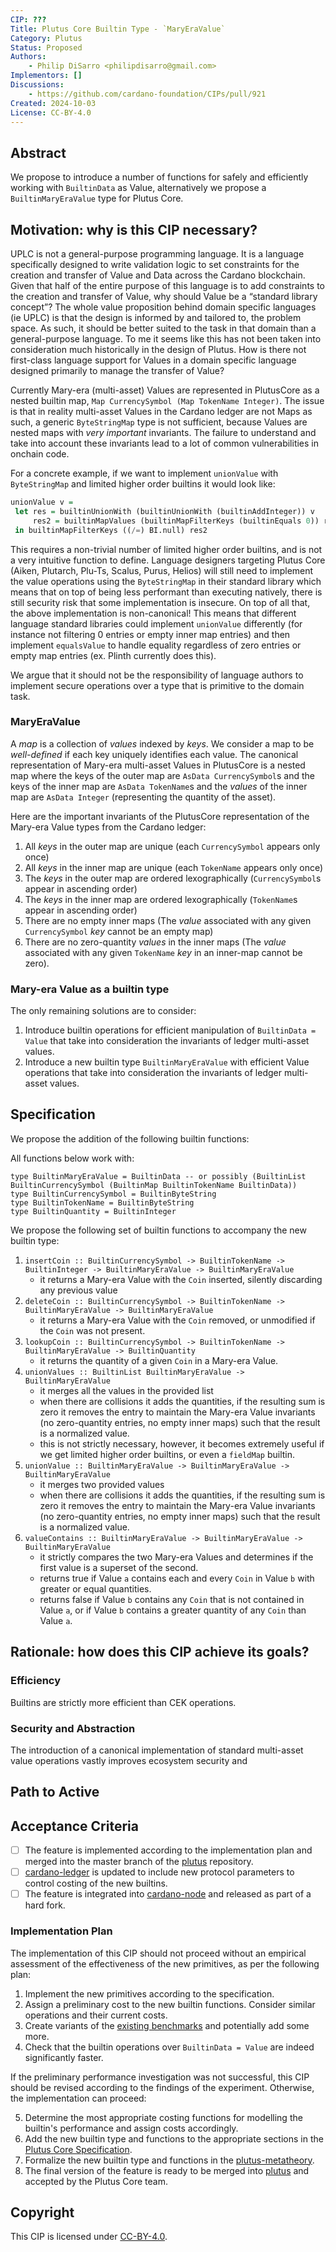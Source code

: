 ```yaml
---
CIP: ???
Title: Plutus Core Builtin Type - `MaryEraValue`
Category: Plutus
Status: Proposed
Authors:
    - Philip DiSarro <philipdisarro@gmail.com>
Implementors: []
Discussions:
    - https://github.com/cardano-foundation/CIPs/pull/921
Created: 2024-10-03
License: CC-BY-4.0
---
```


## Abstract

We propose to introduce a number of functions for safely and efficiently working with `BuiltinData` as Value, alternatively we propose a `BuiltinMaryEraValue` type for Plutus Core.

## Motivation: why is this CIP necessary?

UPLC is not a general-purpose programming language. It is a language specifically designed to write validation logic to set constraints for the creation and transfer of Value and Data across the Cardano blockchain. Given that half of the entire purpose of this language is to add constraints to the creation and transfer of Value, why should Value be a “standard library concept”?
The whole value proposition behind domain specific languages (ie UPLC) is that the design is informed by and tailored to, the problem space. As such, it should be better suited to the task in that domain than a general-purpose language. To me it seems like this has not been taken into consideration much historically in the design of Plutus. How is there not first-class language support for Values in a domain specific language designed primarily to manage the transfer of Value?

Currently Mary-era (multi-asset) Values are represented in PlutusCore as a nested builtin map, `Map CurrencySymbol (Map TokenName Integer)`. The issue is that in reality multi-asset Values in the Cardano ledger are not Maps as such, a generic `ByteStringMap` type is not sufficient, because Values are nested maps with *very important* invariants. The failure to understand and take into account these invariants lead to a lot of common vulnerabilities in onchain code. 

For a concrete example, if we want to implement `unionValue` with `ByteStringMap` and limited higher order builtins it would look like:

```haskell
unionValue v =
 let res = builtinUnionWith (builtinUnionWith (builtinAddInteger)) v
     res2 = builtinMapValues (builtinMapFilterKeys (builtinEquals 0)) res
 in builtinMapFilterKeys ((/=) BI.null) res2
```

This requires a non-trivial number of limited higher order builtins, and is not a very intuitive function to define. Language designers targeting Plutus Core (Aiken, Plutarch, Plu-Ts, Scalus, Purus, Helios) will still need to implement the value operations using the `ByteStringMap` in their standard library which means that on top of being less performant than executing natively, there is still security risk that some implementation is insecure. On top of all that, the above implementation is non-canonical! This means that different language standard libraries could implement `unionValue` differently (for instance not filtering 0 entries or empty inner map entries) and then implement `equalsValue` to handle equality regardless of zero entries or empty map entries (ex. Plinth currently does this). 
 
We argue that it should not be the responsibility of language authors to implement secure operations over a type that is primitive to the domain task.

### MaryEraValue 

A _map_ is a collection of _values_ indexed by _keys_. We consider a map to be _well-defined_ if each key uniquely identifies each value. The canonical representation of Mary-era multi-asset Values in PlutusCore is a nested map where the keys of the outer map are `AsData CurrencySymbol`s and the keys of the inner map are `AsData TokenName`s and the _values_ of the inner map are `AsData Integer` (representing the quantity of the asset). 

Here are the important invariants of the PlutusCore representation of the Mary-era Value types from the Cardano ledger:
1. All _keys_ in the outer map are unique (each `CurrencySymbol` appears only once)
2. All _keys_ in the inner map are unique (each `TokenName` appears only once)
3. The _keys_ in the outer map are ordered lexographically (`CurrencySymbol`s appear in ascending order)
4. The _keys_ in the inner map are ordered lexographically (`TokenName`s appear in ascending order)
5. There are no empty inner maps (The _value_ associated with any given `CurrencySymbol` _key_ cannot be an empty map)
6. There are no zero-quantity _values_ in the inner maps (The _value_ associated with any given `TokenName` _key_ in an inner-map cannot be zero).

### Mary-era Value as a builtin type

The only remaining solutions are to consider:

1. Introduce builtin operations for efficient manipulation of `BuiltinData = Value` that take into consideration the invariants of ledger multi-asset values.
2. Introduce a new builtin type `BuiltinMaryEraValue` with efficient Value operations that take into consideration the invariants of ledger multi-asset values. 


## Specification

We propose the addition of the following builtin functions: 

All functions below work with:
```
type BuiltinMaryEraValue = BuiltinData -- or possibly (BuiltinList BuiltinCurrencySymbol (BuiltinMap BuiltinTokenName BuiltinData)) 
type BuiltinCurrencySymbol = BuiltinByteString
type BuiltinTokenName = BuiltinByteString
type BuiltinQuantity = BuiltinInteger 
```

We propose the following set of builtin functions to accompany the new builtin type:
1. `insertCoin :: BuiltinCurrencySymbol -> BuiltinTokenName -> BuiltinInteger -> BuiltinMaryEraValue -> BuiltinMaryEraValue`
    - it returns a Mary-era Value with the `Coin` inserted, silently discarding any previous value
2. `deleteCoin :: BuiltinCurrencySymbol -> BuiltinTokenName -> BuiltinMaryEraValue -> BuiltinMaryEraValue`
    - it returns a Mary-era Value with the `Coin` removed, or unmodified if the `Coin` was not present. 
3. `lookupCoin :: BuiltinCurrencySymbol -> BuiltinTokenName -> BuiltinMaryEraValue -> BuiltinQuantity`
   - it returns the quantity of a given `Coin` in a Mary-era Value. 
4. `unionValues :: BuiltinList BuiltinMaryEraValue -> BuiltinMaryEraValue`
    - it merges all the values in the provided list
    - when there are collisions it adds the quantities, if the resulting sum is zero it removes the entry to maintain the Mary-era Value invariants (no zero-quantity entries, no empty inner maps) such that the result is a normalized value. 
    - this is not strictly necessary, however, it becomes extremely useful if we get limited higher order builtins, or even a `fieldMap` builtin. 
5. `unionValue :: BuiltinMaryEraValue -> BuiltinMaryEraValue -> BuiltinMaryEraValue`
    - it merges two provided values
    - when there are collisions it adds the quantities, if the resulting sum is zero it removes the entry to maintain the Mary-era Value invariants (no zero-quantity entries, no empty inner maps) such that the result is a normalized value. 
6. `valueContains :: BuiltinMaryEraValue -> BuiltinMaryEraValue -> BuiltinMaryEraValue`
    - it strictly compares the two Mary-era Values and determines if the first value is a superset of the second.
    - returns true if Value `a` contains each and every `Coin` in Value `b` with greater or equal quantities.
    - returns false if Value `b` contains any `Coin` that is not contained in Value `a`, or if Value `b` contains a greater quantity of any `Coin` than Value `a`.

## Rationale: how does this CIP achieve its goals?

### Efficiency

Builtins are strictly more efficient than CEK operations. 

### Security and Abstraction

The introduction of a canonical implementation of standard multi-asset value operations vastly improves ecosystem security and 

## Path to Active

## Acceptance Criteria

- [ ] The feature is implemented according to the implementation plan and merged into
the master branch of the [plutus][6] repository.
- [ ] [cardano-ledger][1] is updated to include new protocol parameters to control costing of
the new builtins.
- [ ] The feature is integrated into [cardano-node][2] and released as part of a hard fork.

### Implementation Plan

The implementation of this CIP should not proceed without an empirical assessment of the effectiveness of the new primitives, as per the following plan:

1. Implement the new primitives according to the specification.
2. Assign a preliminary cost to the new builtin functions. Consider similar operations and their current costs.
3. Create variants of the [existing benchmarks][3] and potentially add some more.
4. Check that the builtin operations over `BuiltinData = Value` are indeed significantly faster.

If the preliminary performance investigation was not successful, this CIP should be revised
according to the findings of the experiment. Otherwise, the implementation can proceed:

5. Determine the most appropriate costing functions for modelling the builtin's performance
and assign costs accordingly.
6. Add the new builtin type and functions to the appropriate sections in the [Plutus Core
Specification][4].
7. Formalize the new builtin type and functions in the [plutus-metatheory][5].
8. The final version of the feature is ready to be merged into [plutus][6] and accepted by
the Plutus Core team.

## Copyright
This CIP is licensed under [CC-BY-4.0](https://creativecommons.org/licenses/by/4.0/legalcode).

[1]: https://github.com/IntersectMBO/cardano-ledger "cardano-ledger"
[2]: https://github.com/IntersectMBO/cardano-node "cardano-node"
[3]: https://github.com/IntersectMBO/plutus/tree/master/plutus-benchmark/script-contexts "script-context-benchmarks"
[4]: https://plutus.cardano.intersectmbo.org/resources/plutus-core-spec.pdf "Formal Specification of the Plutus Core Language"
[5]: https://github.com/IntersectMBO/plutus/tree/master/plutus-metatheory "plutus-metatheory"
[6]: https://github.com/IntersectMBO/plutus/ "plutus"
